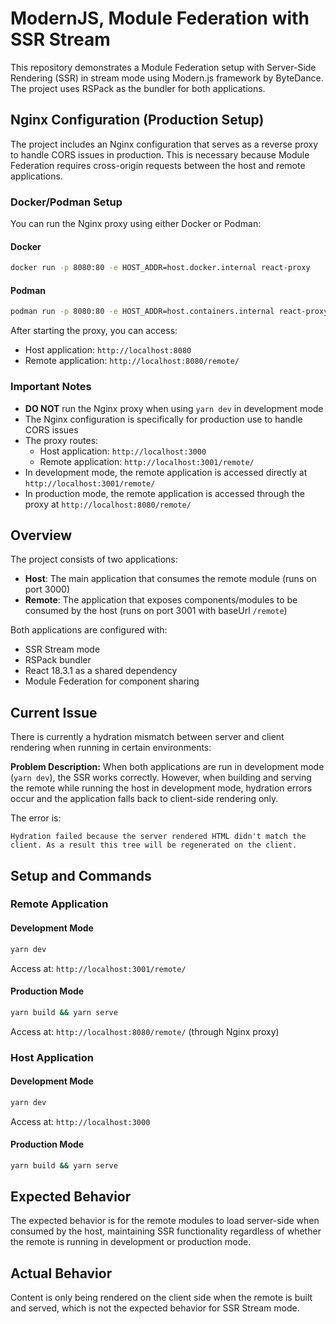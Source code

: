# ModernJS, Module Federation with SSR Stream

This repository demonstrates a Module Federation setup with Server-Side Rendering (SSR) in stream mode using Modern.js framework by ByteDance. The project uses RSPack as the bundler for both applications.

## Nginx Configuration (Production Setup)

The project includes an Nginx configuration that serves as a reverse proxy to handle CORS issues in production. This is necessary because Module Federation requires cross-origin requests between the host and remote applications.

### Docker/Podman Setup

You can run the Nginx proxy using either Docker or Podman:

#### Docker

```bash
docker run -p 8080:80 -e HOST_ADDR=host.docker.internal react-proxy
```

#### Podman

```bash
podman run -p 8080:80 -e HOST_ADDR=host.containers.internal react-proxy
```

After starting the proxy, you can access:

- Host application: `http://localhost:8080`
- Remote application: `http://localhost:8080/remote/`

### Important Notes

- **DO NOT** run the Nginx proxy when using `yarn dev` in development mode
- The Nginx configuration is specifically for production use to handle CORS issues
- The proxy routes:
  - Host application: `http://localhost:3000`
  - Remote application: `http://localhost:3001/remote/`
- In development mode, the remote application is accessed directly at `http://localhost:3001/remote/`
- In production mode, the remote application is accessed through the proxy at `http://localhost:8080/remote/`

## Overview

The project consists of two applications:

- **Host**: The main application that consumes the remote module (runs on port 3000)
- **Remote**: The application that exposes components/modules to be consumed by the host (runs on port 3001 with baseUrl `/remote`)

Both applications are configured with:

- SSR Stream mode
- RSPack bundler
- React 18.3.1 as a shared dependency
- Module Federation for component sharing

## Current Issue

There is currently a hydration mismatch between server and client rendering when running in certain environments:

**Problem Description:**
When both applications are run in development mode (`yarn dev`), the SSR works correctly. However, when building and serving the remote while running the host in development mode, hydration errors occur and the application falls back to client-side rendering only.

The error is:

```
Hydration failed because the server rendered HTML didn't match the client. As a result this tree will be regenerated on the client.
```

## Setup and Commands

### Remote Application

#### Development Mode

```bash
yarn dev
```

Access at: `http://localhost:3001/remote/`

#### Production Mode

```bash
yarn build && yarn serve
```

Access at: `http://localhost:8080/remote/` (through Nginx proxy)

### Host Application

#### Development Mode

```bash
yarn dev
```

Access at: `http://localhost:3000`

#### Production Mode

```bash
yarn build && yarn serve
```

## Expected Behavior

The expected behavior is for the remote modules to load server-side when consumed by the host, maintaining SSR functionality regardless of whether the remote is running in development or production mode.

## Actual Behavior

Content is only being rendered on the client side when the remote is built and served, which is not the expected behavior for SSR Stream mode.
